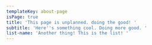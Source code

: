 ```yaml
---
templateKey: about-page
isPage: true
title: 'This page is unplanned. doing the good! '
subtitle: 'Here''s something cool. Doing more good. '
list-name: 'Another thing! This is the list! '
---
```


